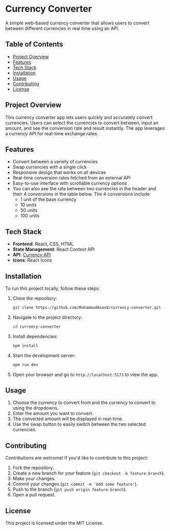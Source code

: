 # Currency Converter

A simple web-based currency converter that allows users to convert between different currencies in real time using an API.

## Table of Contents

- [Project Overview](#project-overview)
- [Features](#features)
- [Tech Stack](#tech-stack)
- [Installation](#installation)
- [Usage](#usage)
- [Contributing](#contributing)
- [License](#license)

## Project Overview

This currency converter app lets users quickly and accurately convert currencies. Users can select the currencies to convert between, input an amount, and see the conversion rate and result instantly. The app leverages a currency API for real-time exchange rates.

## Features

- Convert between a variety of currencies
- Swap currencies with a single click
- Responsive design that works on all devices
- Real-time conversion rates fetched from an external API
- Easy-to-use interface with scrollable currency options
- You can also see the rate between two currencies in the header and their 4 conversions in the table below. The 4 conversions include: 
  - 1 unit of the base currency
  - 10 units
  - 50 units
  - 100 units

## Tech Stack

- **Frontend**: React, CSS, HTML
- **State Management**: React Context API
- **API**: [Currency API](https://cdn.jsdelivr.net/npm/@fawazahmed0/currency-api@latest/v1/currencies)
- **Icons**: React Icons

## Installation

To run this project locally, follow these steps:

1. Clone the repository:
    ```bash
    git clone https://github.com/MuhammadAnas8/currency-converter.git
    ```

2. Navigate to the project directory:
    ```bash
    cd currency-converter
    ```

3. Install dependencies:
    ```bash
    npm install
    ```

4. Start the development server:
    ```bash
    npm run dev
    ```

5. Open your browser and go to `http://localhost:5173` to view the app.

## Usage

1. Choose the currency to convert from and the currency to convert to using the dropdowns.
2. Enter the amount you want to convert.
3. The converted amount will be displayed in real-time.
4. Use the swap button to easily switch between the two selected currencies.

## Contributing

Contributions are welcome! If you'd like to contribute to this project:

1. Fork the repository.
2. Create a new branch for your feature (`git checkout -b feature-branch`).
3. Make your changes.
4. Commit your changes (`git commit -m 'Add some feature'`).
5. Push to the branch (`git push origin feature-branch`).
6. Open a pull request.

## License

This project is licensed under the MIT License.
